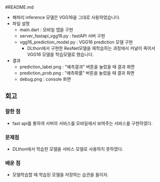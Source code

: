 #README.md

- 해파리 inference 모델은 VGG16을 그대로 사용하였습니다.
- 파일 설명
    - main.dart : 모바일 앱을 구현
    - server_fastapi_vgg16.py : fastAPI 서버 구현
    - vgg16_prediction_model.py : VGG16 prediction 모델 구현
        - DLthon에서 구현한 ResNet모델을 재학습하는 과정에서 커널이 죽어서 VGG16 모델을 학습모델로 했습니다.
- 결과
    - prediction_label.png : "예측결과" 버튼을 눌렀을 때 결과 화면
    - prediction_prob.png : "예측확률" 버튼을 눌렀을 때 결과 화면
    - debug.png : console 화면


## 회고
### 잘한 점
- fast api를 통하여 서버의 서비스를 모바일에서 보여주는 서비스를 구현하였다.
### 문제점
- DLthon에서 학습한 모델을 서비스 모델로 사용하지 못하였다. 
### 배운 점
- 모델학습할 때 학습된 모델을 저장하는 습관을 들이자.